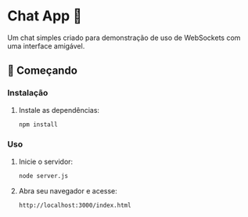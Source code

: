 #  Chat App 🚀

Um chat simples criado para demonstração de uso de WebSockets com uma interface amigável.

## 🚀 Começando
### Instalação
1. Instale as dependências:
    ```bash
    npm install

### Uso
1. Inicie o servidor:
    ```bash
    node server.js
2. Abra seu navegador e acesse:
    ```bash
    http://localhost:3000/index.html
